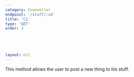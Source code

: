```yaml
---
category: Counsellor
endpoint: '/stuff/:id'
title: 'C1'
type: 'GET'
order: 3





layout: nil
---
```



This method allows the user to post a new thing to his stuff.

